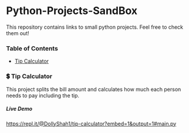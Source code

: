 # Python-Projects-SandBox
This repository contains links to small python projects. Feel free to check them out!

### Table of Contents
- [Tip Calculator]()

### 💲 Tip Calculator
This project splits the bill amount and calculates how much each person needs to pay including the tip.

##### Live Demo
https://repl.it/@DollyShah1/tip-calculator?embed=1&output=1#main.py


